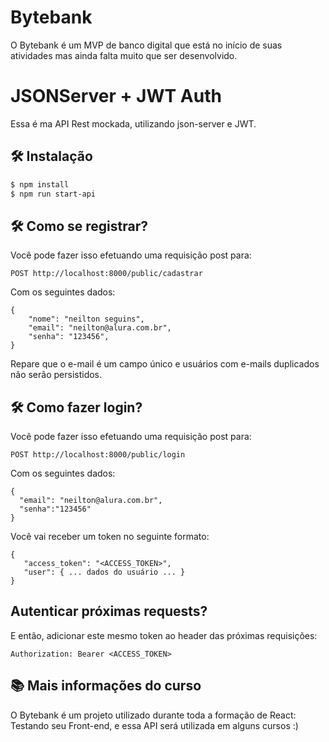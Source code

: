 # Bytebank

O Bytebank é um MVP de banco digital que está no início de suas atividades mas ainda falta muito que ser desenvolvido.

# JSONServer + JWT Auth

Essa é ma API Rest mockada, utilizando json-server e JWT.

## 🛠️ Instalação

```bash
$ npm install
$ npm run start-api
```

## 🛠️ Como se registrar?

Você pode fazer isso efetuando uma requisição post para:

```
POST http://localhost:8000/public/cadastrar
```

Com os seguintes dados:

```
{
    "nome": "neilton seguins",
    "email": "neilton@alura.com.br",
    "senha": "123456",
}
```

Repare que o e-mail é um campo único e usuários com e-mails duplicados não serão persistidos.

## 🛠️ Como fazer login?

Você pode fazer isso efetuando uma requisição post para:

```
POST http://localhost:8000/public/login
```

Com os seguintes dados:

```
{
  "email": "neilton@alura.com.br",
  "senha":"123456"
}
```

Você vai receber um token no seguinte formato:

```
{
   "access_token": "<ACCESS_TOKEN>",
   "user": { ... dados do usuário ... }
}
```

## Autenticar próximas requests?

E então, adicionar este mesmo token ao header das próximas requisições:

```
Authorization: Bearer <ACCESS_TOKEN>
```

## 📚 Mais informações do curso

O Bytebank é um projeto utilizado durante toda a formação de React: Testando seu Front-end, e essa API será utilizada em alguns cursos :)
